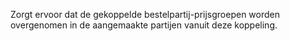 Zorgt ervoor dat de gekoppelde bestelpartij-prijsgroepen worden overgenomen in de aangemaakte partijen vanuit deze koppeling.
